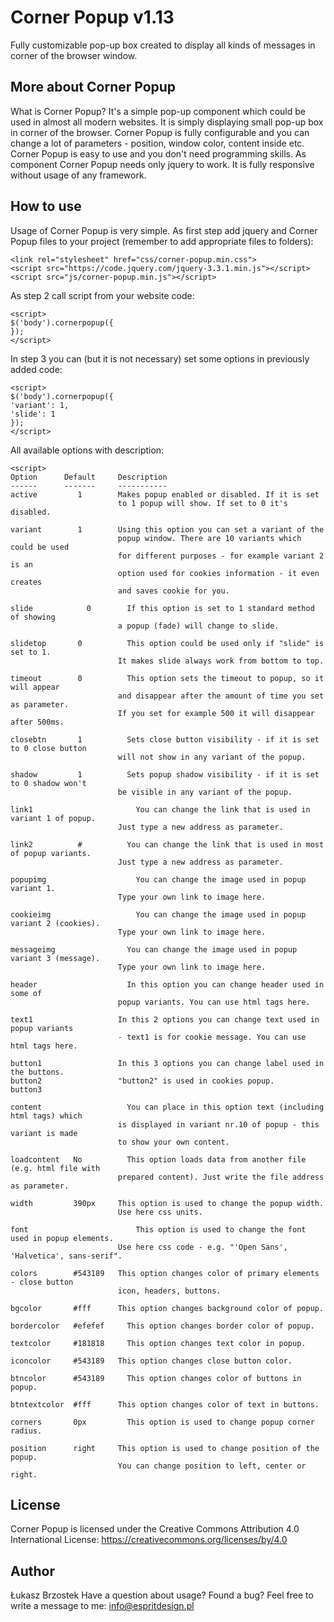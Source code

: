 # Corner Popup v1.13

Fully customizable pop-up box created to display all kinds of messages in corner of the browser window.

## More about Corner Popup

What is Corner Popup? It's a simple pop-up component which could be used in almost all modern websites. It is simply displaying small pop-up box in corner of the browser. Corner Popup is fully configurable and you can change a lot of parameters - position, window color, content inside etc. Corner Popup is easy to use and you don't need programming skills. As component Corner Popup needs only jquery to work. It is fully responsive without usage of any framework.

## How to use

Usage of Corner Popup is very simple. As first step add jquery and
Corner Popup files to your project (remember to add appropriate
files to folders):

```
<link rel="stylesheet" href="css/corner-popup.min.css">
<script src="https://code.jquery.com/jquery-3.3.1.min.js"></script>
<script src="js/corner-popup.min.js"></script>
```

As step 2 call script from your website code:

```
<script>
$('body').cornerpopup({
});
</script>
```

In step 3 you can (but it is not necessary) set some options
in previously added code:

```
<script>
$('body').cornerpopup({
'variant': 1,
'slide': 1
});
</script>
```

All available options with description:

```
<script>
Option      Default     Description
------      -------     -----------
active	       1       	Makes popup enabled or disabled. If it is set 
                        to 1 popup will show. If set to 0 it's disabled.

variant	       1      	Using this option you can set a variant of the 
                        popup window. There are 10 variants which could be used 
                        for different purposes - for example variant 2 is an 
                        option used for cookies information - it even creates 
                        and saves cookie for you.

slide	         0	      If this option is set to 1 standard method of showing 
                        a popup (fade) will change to slide.

slidetop       0	      This option could be used only if "slide" is set to 1. 
                        It makes slide always work from bottom to top.

timeout	       0	      This option sets the timeout to popup, so it will appear 
                        and disappear after the amount of time you set as parameter. 
                        If you set for example 500 it will disappear after 500ms.

closebtn       1	      Sets close button visibility - if it is set to 0 close button 
                        will not show in any variant of the popup.

shadow         1	      Sets popup shadow visibility - if it is set to 0 shadow won't 
                        be visible in any variant of the popup.

link1		                You can change the link that is used in variant 1 of popup. 
                        Just type a new address as parameter.

link2          #	      You can change the link that is used in most of popup variants. 
                        Just type a new address as parameter.

popupimg		            You can change the image used in popup variant 1. 
                        Type your own link to image here.

cookieimg		            You can change the image used in popup variant 2 (cookies). 
                        Type your own link to image here.

messageimg		          You can change the image used in popup variant 3 (message). 
                        Type your own link to image here.

header		              In this option you can change header used in some of 
                        popup variants. You can use html tags here.

text1                   In this 2 options you can change text used in popup variants 
                        - text1 is for cookie message. You can use html tags here.

button1                 In this 3 options you can change label used in the buttons. 
button2                 "button2" is used in cookies popup.
button3		          

content		              You can place in this option text (including html tags) which 
                        is displayed in variant nr.10 of popup - this variant is made 
                        to show your own content.

loadcontent   No	      This option loads data from another file (e.g. html file with 
                        prepared content). Just write the file address as parameter.

width         390px   	This option is used to change the popup width. 
                        Use here css units.

font		                This option is used to change the font used in popup elements. 
                        Use here css code - e.g. "'Open Sans', 'Halvetica', sans-serif".

colors	      #543189  	This option changes color of primary elements - close button 
                        icon, headers, buttons.

bgcolor	      #fff	    This option changes background color of popup.

bordercolor   #efefef	  This option changes border color of popup.

textcolor     #181818	  This option changes text color in popup.

iconcolor     #543189  	This option changes close button color.

btncolor      #543189	  This option changes color of buttons in popup.

btntextcolor  #fff	    This option changes color of text in buttons.

corners	      0px	      This option is used to change popup corner radius.

position      right     This option is used to change position of the popup. 
                        You can change position to left, center or right.
```

## License

Corner Popup is licensed under the Creative Commons Attribution 4.0 
International License: https://creativecommons.org/licenses/by/4.0

## Author

Łukasz Brzostek
Have a question about usage? Found a bug?
Feel free to write a message to me: info@espritdesign.pl
